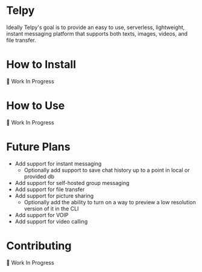 # Telpy

Ideally Telpy's goal is to provide an easy to use, serverless, lightweight, instant messaging platform that supports both texts, images, videos, and file transfer.

# How to Install
🚧 Work In Progress

# How to Use
🚧 Work In Progress

# Future Plans
- Add support for instant messaging
  - Optionally add support to save chat history up to a point in local or provided db
- Add support for self-hosted group messaging
- Add support for file transfer
- Add support for picture sharing
  - Optionally add the ability to turn on a way to preview a low resolution version of it in the CLI
- Add support for VOIP
- Add support for video calling


# Contributing
🚧 Work In Progress